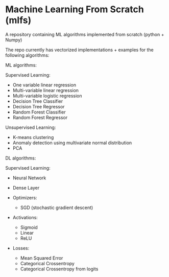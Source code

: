# Machine Learning From Scratch (mlfs)

A repository containing ML algorithms implemented from scratch (python + Numpy)

The repo currently has vectorized implementations + examples for the following algorithms:

ML algorithms:

Supervised Learning:

* One variable linear regression
* Multi-variable linear regression
* Multi-variable logistic regression
* Decision Tree Classifier
* Decision Tree Regressor
* Random Forest Classifier
* Random Forest Regressor

Unsupervised Learning:

* K-means clustering
* Anomaly detection using multivariate normal distribution
* PCA

DL algorithms:

Supervised Learning:

* Neural Network
* Dense Layer

* Optimizers:
	* SGD (stochastic gradient descent)

* Activations:
	* Sigmoid
	* Linear
	* ReLU

* Losses:
	* Mean Squared Error
	* Categorical Crossentropy
	* Categorical Crossentropy from logits

